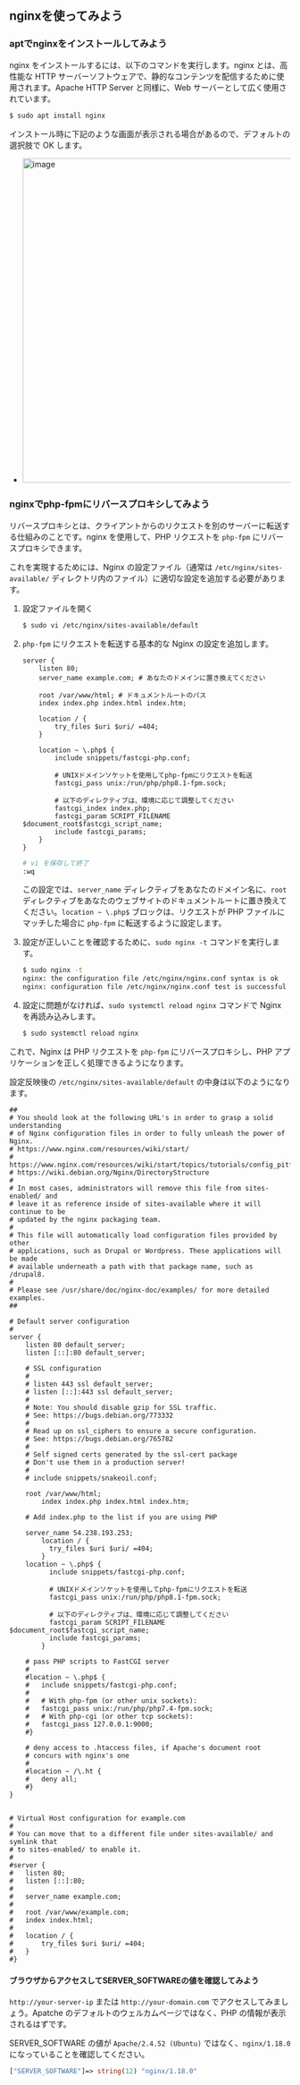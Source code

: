 ## nginxを使ってみよう

### aptでnginxをインストールしてみよう

nginx をインストールするには、以下のコマンドを実行します。nginx とは、高性能な HTTP サーバーソフトウェアで、静的なコンテンツを配信するために使用されます。Apache HTTP Server と同様に、Web サーバーとして広く使用されています。

```sh
$ sudo apt install nginx
```

インストール時に下記のような画面が表示される場合があるので、デフォルトの選択肢で OK します。

- <img width="580" alt="image" src="https://github.com/Progate/path-community-projects/assets/26600620/823ea2a0-ed40-40bf-bf2c-bb9c0a692b88">

### nginxでphp-fpmにリバースプロキシしてみよう

リバースプロキシとは、クライアントからのリクエストを別のサーバーに転送する仕組みのことです。nginx を使用して、PHP リクエストを `php-fpm` にリバースプロキシできます。

これを実現するためには、Nginx の設定ファイル（通常は `/etc/nginx/sites-available/` ディレクトリ内のファイル）に適切な設定を追加する必要があります。

1. 設定ファイルを開く

    ```sh
    $ sudo vi /etc/nginx/sites-available/default
    ```

2. `php-fpm` にリクエストを転送する基本的な Nginx の設定を追加します。

    ```nginx
    server {
        listen 80;
        server_name example.com; # あなたのドメインに置き換えてください

        root /var/www/html; # ドキュメントルートのパス
        index index.php index.html index.htm;

        location / {
            try_files $uri $uri/ =404;
        }

        location ~ \.php$ {
            include snippets/fastcgi-php.conf;

            # UNIXドメインソケットを使用してphp-fpmにリクエストを転送
            fastcgi_pass unix:/run/php/php8.1-fpm.sock;

            # 以下のディレクティブは、環境に応じて調整してください
            fastcgi_index index.php;
            fastcgi_param SCRIPT_FILENAME $document_root$fastcgi_script_name;
            include fastcgi_params;
        }
    }
    ```

    ```sh
    # vi を保存して終了
    :wq
    ```

    この設定では、`server_name` ディレクティブをあなたのドメイン名に、`root` ディレクティブをあなたのウェブサイトのドキュメントルートに置き換えてください。`location ~ \.php$` ブロックは、リクエストが PHP ファイルにマッチした場合に `php-fpm` に転送するように設定します。

3. 設定が正しいことを確認するために、`sudo nginx -t` コマンドを実行します。

    ```sh
    $ sudo nginx -t
    nginx: the configuration file /etc/nginx/nginx.conf syntax is ok
    nginx: configuration file /etc/nginx/nginx.conf test is successful
    ```

4. 設定に問題がなければ、`sudo systemctl reload nginx` コマンドで Nginx を再読み込みします。

    ```sh
    $ sudo systemctl reload nginx
    ```

これで、Nginx は PHP リクエストを `php-fpm` にリバースプロキシし、PHP アプリケーションを正しく処理できるようになります。

設定反映後の `/etc/nginx/sites-available/default` の中身は以下のようになります。

```nginx
##
# You should look at the following URL's in order to grasp a solid understanding
# of Nginx configuration files in order to fully unleash the power of Nginx.
# https://www.nginx.com/resources/wiki/start/
# https://www.nginx.com/resources/wiki/start/topics/tutorials/config_pitfalls/
# https://wiki.debian.org/Nginx/DirectoryStructure
#
# In most cases, administrators will remove this file from sites-enabled/ and
# leave it as reference inside of sites-available where it will continue to be
# updated by the nginx packaging team.
#
# This file will automatically load configuration files provided by other
# applications, such as Drupal or Wordpress. These applications will be made
# available underneath a path with that package name, such as /drupal8.
#
# Please see /usr/share/doc/nginx-doc/examples/ for more detailed examples.
##

# Default server configuration
#
server {
	listen 80 default_server;
	listen [::]:80 default_server;

	# SSL configuration
	#
	# listen 443 ssl default_server;
	# listen [::]:443 ssl default_server;
	#
	# Note: You should disable gzip for SSL traffic.
	# See: https://bugs.debian.org/773332
	#
	# Read up on ssl_ciphers to ensure a secure configuration.
	# See: https://bugs.debian.org/765782
	#
	# Self signed certs generated by the ssl-cert package
	# Don't use them in a production server!
	#
	# include snippets/snakeoil.conf;

	root /var/www/html;
        index index.php index.html index.htm;

	# Add index.php to the list if you are using PHP

	server_name 54.238.193.253;
        location / {
          try_files $uri $uri/ =404;
        }
	location ~ \.php$ {
          include snippets/fastcgi-php.conf;

          # UNIXドメインソケットを使用してphp-fpmにリクエストを転送
          fastcgi_pass unix:/run/php/php8.1-fpm.sock;

          # 以下のディレクティブは、環境に応じて調整してください
          fastcgi_param SCRIPT_FILENAME $document_root$fastcgi_script_name;
          include fastcgi_params;
        }

	# pass PHP scripts to FastCGI server
	#
	#location ~ \.php$ {
	#	include snippets/fastcgi-php.conf;
	#
	#	# With php-fpm (or other unix sockets):
	#	fastcgi_pass unix:/run/php/php7.4-fpm.sock;
	#	# With php-cgi (or other tcp sockets):
	#	fastcgi_pass 127.0.0.1:9000;
	#}

	# deny access to .htaccess files, if Apache's document root
	# concurs with nginx's one
	#
	#location ~ /\.ht {
	#	deny all;
	#}
}


# Virtual Host configuration for example.com
#
# You can move that to a different file under sites-available/ and symlink that
# to sites-enabled/ to enable it.
#
#server {
#	listen 80;
#	listen [::]:80;
#
#	server_name example.com;
#
#	root /var/www/example.com;
#	index index.html;
#
#	location / {
#		try_files $uri $uri/ =404;
#	}
#}

```

#### ブラウザからアクセスしてSERVER_SOFTWAREの値を確認してみよう

`http://your-server-ip` または `http://your-domain.com` でアクセスしてみましょう。Apatche のデフォルトのウェルカムページではなく、PHP の情報が表示されるはずです。

SERVER_SOFTWARE の値が `Apache/2.4.52 (Ubuntu)` ではなく、`nginx/1.18.0` になっていることを確認してください。

```php
["SERVER_SOFTWARE"]=> string(12) "nginx/1.18.0"
```
